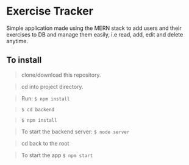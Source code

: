 # Exercise Tracker

Simple application made using the MERN stack to add users and their exercises to DB and manage them easily, i.e read, add, edit and delete anytime.

## To install

> clone/download this repository.

> cd into project directory.

> Run: `$ npm install`

> `$ cd backend`

> `$ npm install`

> To start the backend server: `$ node server`

> cd back to the root

> To start the app `$ npm start`
